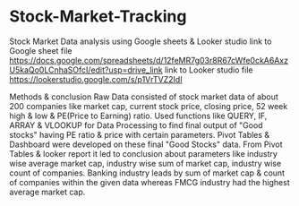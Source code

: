 # Stock-Market-Tracking
Stock Market Data analysis  using  Google  sheets  &amp;  Looker studio
link  to Google sheet  file
https://docs.google.com/spreadsheets/d/12feMR7g03r8R67cWfe0ckA6AxzU5kaQo0LCnhaSOfcI/edit?usp=drive_link
link to  Looker studio file
https://lookerstudio.google.com/s/p1VrTVZ2IdI

Methods &  conclusion
Raw Data consisted of stock market data of about  200 companies  like  market cap, current stock price, closing price, 52 week high & low & PE(Price to  Earning) ratio.
Used functions like QUERY, IF,  ARRAY &  VLOOKUP for  Data  Processing to  find final output of "Good stocks" having PE ratio &  price with certain parameters. Pivot  Tables  & Dashboard were developed  on these  final "Good Stocks" data.  From Pivot Tables & looker  report it led  to conclusion about parameters like  industry wise average market cap, industry wise sum  of market cap, industry wise count of companies. Banking industry leads by  sum of market cap & count of companies within the given data whereas FMCG industry had the highest average market cap.



